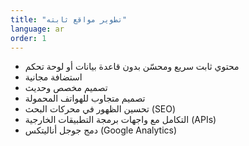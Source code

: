 ```yaml
---
title: "تطوير مواقع ثابته"
language: ar
order: 1
---
```


- محتوي ثابت سريع ومحسّن بدون قاعدة بيانات أو لوحة تحكم
- استضافة مجانية
- تصميم مخصص وحديث
- تصميم متجاوب للهواتف المحمولة
- تحسين الظهور في محركات البحث (SEO)
- التكامل مع واجهات برمجة التطبيقات الخارجية (APIs)
- دمج جوجل أناليتكس (Google Analytics)
